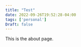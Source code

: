 ```yaml
---
title: "Test"
date: 2022-09-26T19:52:28-04:00
tags: ['personal']
Draft: false
---
```

This is the about page.
